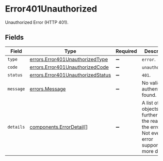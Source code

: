 # Error401Unauthorized

Unauthorized Error (HTTP 401).


## Fields

| Field                                                                                                         | Type                                                                                                          | Required                                                                                                      | Description                                                                                                   | Example                                                                                                       |
| ------------------------------------------------------------------------------------------------------------- | ------------------------------------------------------------------------------------------------------------- | ------------------------------------------------------------------------------------------------------------- | ------------------------------------------------------------------------------------------------------------- | ------------------------------------------------------------------------------------------------------------- |
| `type`                                                                                                        | [errors.Error401UnauthorizedType](../../models/errors/error401unauthorizedtype.md)                            | :heavy_minus_sign:                                                                                            | `error`.                                                                                                      | error                                                                                                         |
| `code`                                                                                                        | [errors.Error401UnauthorizedCode](../../models/errors/error401unauthorizedcode.md)                            | :heavy_minus_sign:                                                                                            | `unauthorized`.                                                                                               | unauthorized                                                                                                  |
| `status`                                                                                                      | [errors.Error401UnauthorizedStatus](../../models/errors/error401unauthorizedstatus.md)                        | :heavy_minus_sign:                                                                                            | `401`.                                                                                                        | 401                                                                                                           |
| `message`                                                                                                     | [errors.Message](../../models/errors/message.md)                                                              | :heavy_minus_sign:                                                                                            | No valid API authentication found.                                                                            | No valid API authentication found                                                                             |
| `details`                                                                                                     | [components.ErrorDetail](../../models/components/errordetail.md)[]                                            | :heavy_minus_sign:                                                                                            | A list of detail objects that further clarify the reason for the error.<br/>Not every error supports more detail. | []                                                                                                            |